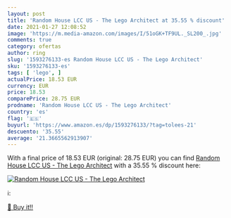 ```yaml
---
layout: post
title: 'Random House LCC US - The Lego Architect at 35.55 % discount'
date: 2021-01-27 12:08:52
image: 'https://m.media-amazon.com/images/I/51oGK+TF9UL._SL200_.jpg'
comments: true
category: ofertas
author: ring
slug: '1593276133-es Random House LCC US - The Lego Architect'
sku: '1593276133-es'
tags: [ 'lego', ]
actualPrice: 18.53 EUR
currency: EUR
price: 18.53
comparePrice: 28.75 EUR
prodname: 'Random House LCC US - The Lego Architect'
country: 'es'
flag: '🇪🇸'
buyurl: 'https://www.amazon.es/dp/1593276133/?tag=tolees-21'
descuento: '35.55'
average: '21.3665562913907'
---
```


With a final price of 18.53 EUR (original: 28.75 EUR) you can find [Random House LCC US - The Lego Architect](https://www.amazon.es/dp/1593276133/?tag=tolees-21) with a  35.55 % discount here:

[![Random House LCC US - The Lego Architect](https://m.media-amazon.com/images/I/51oGK+TF9UL._SL200_.jpg)](https://www.amazon.es/dp/1593276133/?tag=tolees-21)

ℹ️:


[🛒 Buy it!!](https://www.amazon.es/dp/1593276133/?tag=tolees-21)

